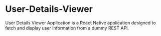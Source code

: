 # User-Details-Viewer
User Details Viewer Application is a React Native application designed to fetch and display user information from a dummy REST API.
